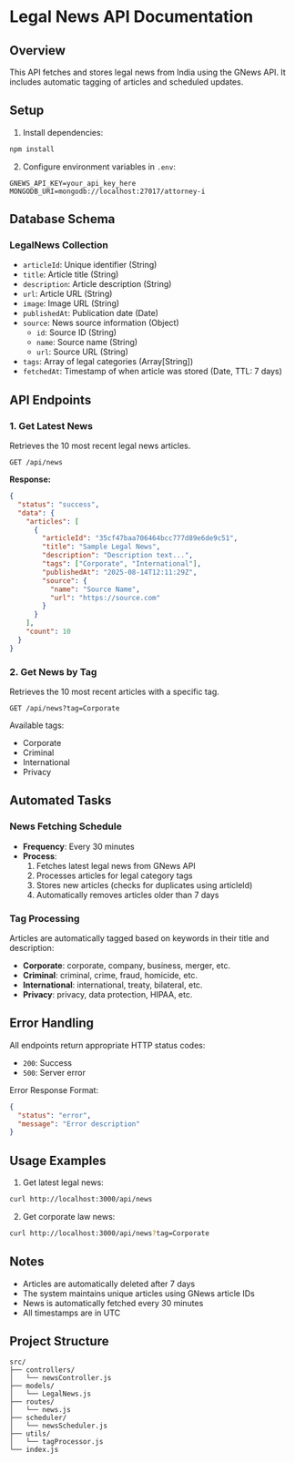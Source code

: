 # Legal News API Documentation

## Overview

This API fetches and stores legal news from India using the GNews API. It includes automatic tagging of articles and scheduled updates.

## Setup

1. Install dependencies:

```bash
npm install
```

2. Configure environment variables in `.env`:

```plaintext
GNEWS_API_KEY=your_api_key_here
MONGODB_URI=mongodb://localhost:27017/attorney-i
```

## Database Schema

### LegalNews Collection

- `articleId`: Unique identifier (String)
- `title`: Article title (String)
- `description`: Article description (String)
- `url`: Article URL (String)
- `image`: Image URL (String)
- `publishedAt`: Publication date (Date)
- `source`: News source information (Object)
  - `id`: Source ID (String)
  - `name`: Source name (String)
  - `url`: Source URL (String)
- `tags`: Array of legal categories (Array[String])
- `fetchedAt`: Timestamp of when article was stored (Date, TTL: 7 days)

## API Endpoints

### 1. Get Latest News

Retrieves the 10 most recent legal news articles.

```http
GET /api/news
```

**Response:**

```json
{
  "status": "success",
  "data": {
    "articles": [
      {
        "articleId": "35cf47baa706464bcc777d89e6de9c51",
        "title": "Sample Legal News",
        "description": "Description text...",
        "tags": ["Corporate", "International"],
        "publishedAt": "2025-08-14T12:11:29Z",
        "source": {
          "name": "Source Name",
          "url": "https://source.com"
        }
      }
    ],
    "count": 10
  }
}
```

### 2. Get News by Tag

Retrieves the 10 most recent articles with a specific tag.

```http
GET /api/news?tag=Corporate
```

Available tags:

- Corporate
- Criminal
- International
- Privacy

## Automated Tasks

### News Fetching Schedule

- **Frequency**: Every 30 minutes
- **Process**:
  1. Fetches latest legal news from GNews API
  2. Processes articles for legal category tags
  3. Stores new articles (checks for duplicates using articleId)
  4. Automatically removes articles older than 7 days

### Tag Processing

Articles are automatically tagged based on keywords in their title and description:

- **Corporate**: corporate, company, business, merger, etc.
- **Criminal**: criminal, crime, fraud, homicide, etc.
- **International**: international, treaty, bilateral, etc.
- **Privacy**: privacy, data protection, HIPAA, etc.

## Error Handling

All endpoints return appropriate HTTP status codes:

- `200`: Success
- `500`: Server error

Error Response Format:

```json
{
  "status": "error",
  "message": "Error description"
}
```

## Usage Examples

1. Get latest legal news:

```bash
curl http://localhost:3000/api/news
```

2. Get corporate law news:

```bash
curl http://localhost:3000/api/news?tag=Corporate
```

## Notes

- Articles are automatically deleted after 7 days
- The system maintains unique articles using GNews article IDs
- News is automatically fetched every 30 minutes
- All timestamps are in UTC

## Project Structure

```
src/
├── controllers/
│   └── newsController.js
├── models/
│   └── LegalNews.js
├── routes/
│   └── news.js
├── scheduler/
│   └── newsScheduler.js
├── utils/
│   └── tagProcessor.js
└── index.js
```
